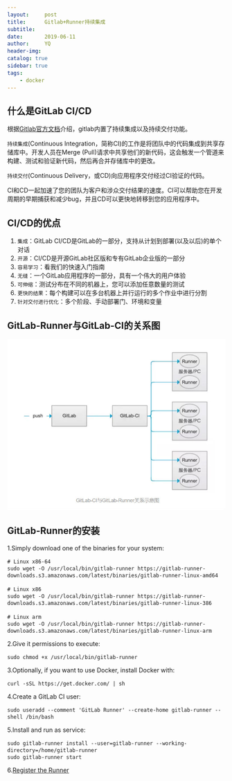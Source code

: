 ```yaml
---
layout:     post
title:      Gitlab+Runner持续集成
subtitle:   
date:       2019-06-11
author:     YQ
header-img: 
catalog: true
sidebar: true
tags:
    - docker
---
```


## 什么是GitLab CI/CD

根据[Gitlab官方文档](https://about.gitlab.com/product/continuous-integration/)介绍，gitlab内置了持续集成以及持续交付功能。

`持续集成`(Continuous Integration，简称CI)的工作是将团队中的代码集成到共享存储库中。开发人员在Merge (Pull)请求中共享他们的新代码，这会触发一个管道来构建、测试和验证新代码，然后再合并存储库中的更改。

`持续交付`(Continuous Delivery，或CD)向应用程序交付经过CI验证的代码。

CI和CD一起加速了您的团队为客户和涉众交付结果的速度。CI可以帮助您在开发周期的早期捕获和减少bug，并且CD可以更快地转移到您的应用程序中。

## CI/CD的优点

1. `集成`：GitLab CI/CD是GitLab的一部分，支持从计划到部署(以及以后)的单个对话
2. `开源`：CI/CD是开源GitLab社区版和专有GitLab企业版的一部分
3. `容易学习`：看我们的快速入门指南
4. `无缝`：一个GitLab应用程序的一部分，具有一个伟大的用户体验
5. `可伸缩`：测试分布在不同的机器上，您可以添加任意数量的测试
6. `更快的结果`：每个构建可以在多台机器上并行运行的多个作业中进行分割
7. `针对交付进行优化`：多个阶段、手动部署门、环境和变量


## GitLab-Runner与GitLab-CI的关系图

![GitLab-Runner&GitLab-CI](https://raw.githubusercontent.com/yangqi1789/yangqi1789.github.io/master/img/GitLab-Runner&GitLab-CI.jpg)

## GitLab-Runner的安装

1.Simply download one of the binaries for your system:

```
# Linux x86-64
sudo wget -O /usr/local/bin/gitlab-runner https://gitlab-runner-downloads.s3.amazonaws.com/latest/binaries/gitlab-runner-linux-amd64

# Linux x86
sudo wget -O /usr/local/bin/gitlab-runner https://gitlab-runner-downloads.s3.amazonaws.com/latest/binaries/gitlab-runner-linux-386

# Linux arm
sudo wget -O /usr/local/bin/gitlab-runner https://gitlab-runner-downloads.s3.amazonaws.com/latest/binaries/gitlab-runner-linux-arm

```

2.Give it permissions to execute:
```
sudo chmod +x /usr/local/bin/gitlab-runner
```

3.Optionally, if you want to use Docker, install Docker with:
```
curl -sSL https://get.docker.com/ | sh
```

4.Create a GitLab CI user:
```
sudo useradd --comment 'GitLab Runner' --create-home gitlab-runner --shell /bin/bash
```

5.Install and run as service:
```
sudo gitlab-runner install --user=gitlab-runner --working-directory=/home/gitlab-runner
sudo gitlab-runner start
```
6.[Register the Runner](https://docs.gitlab.com/runner/register/index.html)